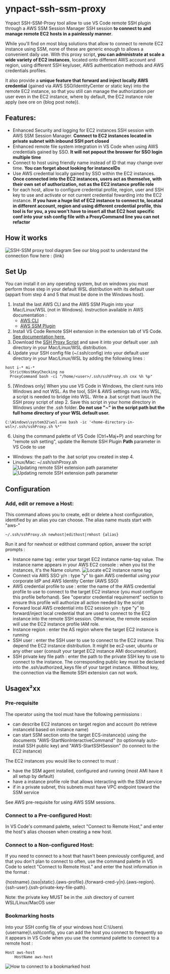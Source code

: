 # ynpact-ssh-ssm-proxy
Ynpact SSH-SSM-Proxy tool allow to use VS Code remote SSH plugin through a AWS SSM Session Manager SSH session **to connect to and manage remote EC2 hosts in a painlessly manner**.

While you'll find on most blog solutions that allow to connect to remote EC2 instance using SSM, none of these are generic enough to allows a convenient daily use. With this proxy script, **you can administrate at scale a wide variety of EC2 instances**, located onto different AWS account and region, using different SSH key/user, AWS authentication methods and AWS credentials profiles.

It also provide a **unique feature that forward and inject locally AWS credential** (gained via AWS SSO/IdentityCenter or static key) into the remote EC2 instance, so that you still can manage the authorization per user even in the EC2 instance, where by default, the EC2 instance role  apply (see ore on {blog post note}).

## Features:
- Enhanced Security and logging for EC2 instances SSH session with AWS SSM Session Manager.
  **Connect to EC2 instances located in private subnet with inbound SSH port closed**
- Enhanced remote file system integration in VS Code when using AWS credentials gained by SSO. **It will not popout the broswer for SSO login multiple time**
- Connect to host using friendly name instead of ID that may change over time. **You can forget about looking for instanceIDs**
- Use AWS credential locally gained by SSO within the EC2 instances. **Once connected into the EC2 instances, users act as themselve, with their own set of authorization, not as the EC2 instance profile role**
- for each host, allow to configure credential profile, region, user and SSH key to use and activate or not current credential fowarding into the EC2 instance. **If you have a huge list of EC2 instance to connect to, locatad in different account, region and using different credential profile, this tool is for you, a you won't have to insert all that EC2 host specific conf into your ssh config file with a ProxyCommand line you can not refactor**

## How it works
![SSH-SSM proxy tool diagram](doc/ssh-ssm.png)
See our blog post to understand the connection flow here : {link}

## Set Up
You can install it on any operating system, but on windows you must perform those step in your default WSL distribution with its default user (appart from step 4 and 5 that must be done in the Windows host).
1) Install the last AWS CLI and the AWS SSM Plugin into your Mac/Linux/WSL (not in Windows). Instruction available in AWS documentation :
   - [AWS CLI](https://docs.aws.amazon.com/cli/latest/userguide/getting-started-install.html)
   - [AWS SSM Plugin](https://docs.aws.amazon.com/systems-manager/latest/userguide/session-manager-working-with-install-plugin.html)
2) Install VS Code Remote SSH extension in the extension tab of VS Code. [See documentation here.](https://code.visualstudio.com/docs/remote/remote-overview)
3) Download the [SSH Proxy Script](src/sshProxy.sh) and save it into your default user .ssh directory in your Mac/Linux/WSL distribution.
4) Update your SSH config file (~/.ssh/config) into your default user directory in your Mac/Linux/WSL by adding the following lines :
```
host i-* mi-*
  StrictHostKeyChecking no
  ProxyCommand bash -ci "/home/<user>/.ssh/sshProxy.sh cnx %h %p"
```
5) [Windows only] When you use VS Code in Windows, the client runs into Windows and not WSL. As the tool, SSH & AWS settings runs into WSL, a script is needed to bridge into WSL.
Write a .bat script thatt lauch the SSH proxy script of step 2. Save this script in your home directory in Windows under the .ssh folder. **Do not use "~" in the script path but the full home directory of your WSL default user.**
```
C:\Windows\system32\wsl.exe bash -ic '<home-directory-in-wsl>/.ssh/sshProxy.sh %*'
```
6) Using the command palette of VS Code (Ctrl+Maj+P) and searching for "remote ssh setting", update the Remote SSH Plugin **Path** parameter in VS Code to use
- Windows: the path to the .bat script you created in step 4.
- Linux/Mac: ~/.ssh/sshProxy.sh
![Updating remote SSH extension path parameter](doc/remote-ssh-settings.png)
![Updating remote SSH extension path parameter](doc/path-param.png)

## Configuration
### Add, edit or remove a Host:
This command allows you to create, edit or delete a host configuration, identified by an alias you can choose. The alias name musts start with "aws-"
```
~/.ssh/sshProxy.sh newhost|edithost|rmhost {alias}
```
Run it and for newhost or edithost command option, answer the script prompts :
- Instance name tag : enter your target EC2 instance name-tag value. The instance name appears in your AWS EC2 console : when you list the instances, it's the Name column.
![Locate eC2 instance name tag](doc/name-tag.png)
- Connect via AWS SSO y/n : type "y" to gain AWS credential using your corporate IdP and AWS Identity Center (AWS SSO)
- AWS credential profile to use : enter the name of the AWS credential profile to use to connect to the target EC2 instance (you must configure this profile beforhand). See "operator credential requirement" section to ensure this profile will authorize all action needed by the script
- Forward local AWS credential into EC2 session y/n : type "y" to forward/inject local credential that are used to connect to the EC2 instance into the remote SSH session. Otherwise, the remote session will use the EC2 instance profile IAM role.
- Instance region : enter the AS region where the target EC2 instance is running
- SSH user : enter the SSH user to use to connect to the EC2 instane. This depend the EC2 instance distribution. It might be ec2-user, ubuntu or any other user (consult your target EC2 instance AMI documenation).
- SSH private key file path : enter the path to the private SSH key to use to connect to the instance. The corresponding public key must be declared into the .ssh/authorized_keys file of your target instance. Without key, the connection via the Remote SSH extension can not work.

## Usagex²xx
### Pre-requisite
The operator using the tool must have the following permissions :
- can describe EC2 instances on target region and account (to retrieve instanceId based on instance name)
- can start SSM section onto the target ECS-instance(s) using the documents "AWS-StartNonInteractiveCommand" (to optionnaly auto-install SSH public key) and "AWS-StartSSHSession" (to connect to the EC2 instance)

The EC2 instances you would like to connect to must :
- have the SSM agent installed, configured and running (most AMI have it all setup by default)
- have a instance profile role that allows interacting with the SSM service
- if in a private subnet, this subnets must have VPC endpoint toward the SSM service

See AWS pre-requisite for using AWS SSM sessions.
### Connect to a Pre-configured Host:
In VS Code's command palette, select "Connect to Remote Host," and enter the host's alias choosen when creating a new host.
### Connect to a Non-configured Host:
If you need to connect to a host that hasn't been previously configured, and that you don't plan to connect to often, use the command palette in VS Code to select "Connect to Remote Host." and enter the host information in the format :

{hostname}.{sso|static}.{aws-profile}.{forward-cred-y|n}.{aws-region}.{ssh-user}.{ssh-private-key-file-path}.

Note: the private key MUST be in the .ssh directory of current WSL/Linux/MacOS user
### Bookmarking hosts
Into your SSH config file of your windows host C:\Users\\{username}\\.ssh\config, you can add the host you connect to frequently so it appears in VS Code when you use the command palette to connect to a remote host : 
```
Host aws-host
    HostName aws-host
```
![How to connect to a bookmarked host](doc/bookmarking.png)

